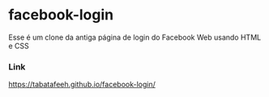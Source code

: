 # facebook-login
Esse é um clone da antiga página de login do Facebook Web usando HTML e CSS

### Link

 https://tabatafeeh.github.io/facebook-login/
